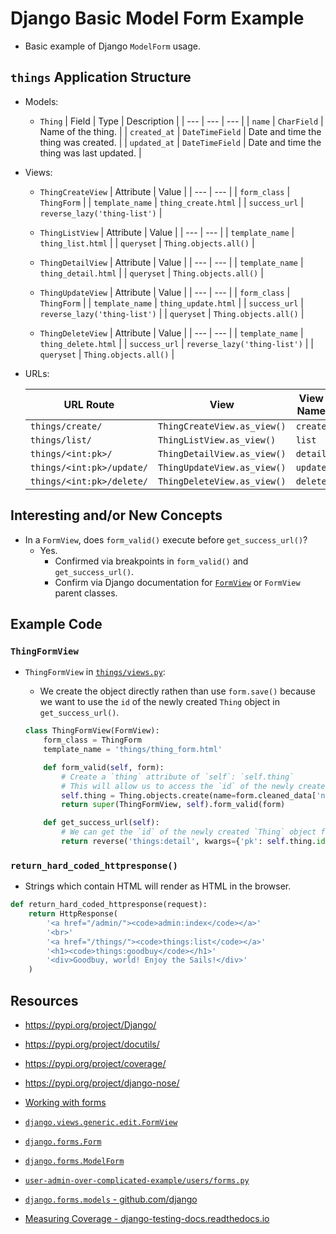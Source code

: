 # Django Basic Model Form Example

* Basic example of Django `ModelForm` usage.

## `things` Application Structure

* Models:
  * `Thing`
    | Field | Type | Description |
    | --- | --- | --- |
    | `name` | `CharField` | Name of the thing. |
    | `created_at` | `DateTimeField` | Date and time the thing was created. |
    | `updated_at` | `DateTimeField` | Date and time the thing was last updated. |

* Views:
  * `ThingCreateView`
    | Attribute | Value |
    | --- | --- |
    | `form_class` | `ThingForm` |
    | `template_name` | `thing_create.html` |
    | `success_url` | `reverse_lazy('thing-list')` |

  * `ThingListView`
    | Attribute | Value |
    | --- | --- |
    | `template_name` | `thing_list.html` |
    | `queryset` | `Thing.objects.all()` |
  
  * `ThingDetailView`
    | Attribute | Value |
    | --- | --- |
    | `template_name` | `thing_detail.html` |
    | `queryset` | `Thing.objects.all()` |

  * `ThingUpdateView`
    | Attribute | Value |
    | --- | --- |
    | `form_class` | `ThingForm` |
    | `template_name` | `thing_update.html` |
    | `success_url` | `reverse_lazy('thing-list')` |
    | `queryset` | `Thing.objects.all()` |

  * `ThingDeleteView`
    | Attribute | Value |
    | --- | --- |
    | `template_name` | `thing_delete.html` |
    | `success_url` | `reverse_lazy('thing-list')` |
    | `queryset` | `Thing.objects.all()` |

* URLs:

  | URL Route | View | View Name |
  | --- | --- | --- |
  | `things/create/` | `ThingCreateView.as_view()` | `create` |
  | `things/list/` | `ThingListView.as_view()` | `list` |
  | `things/<int:pk>/` | `ThingDetailView.as_view()` | `detail` |
  | `things/<int:pk>/update/` | `ThingUpdateView.as_view()` | `update` |
  | `things/<int:pk>/delete/` | `ThingDeleteView.as_view()` | `delete` |

## Interesting and/or New Concepts

* In a `FormView`, does `form_valid()` execute before `get_success_url()`?
  * Yes.
    * Confirmed via breakpoints in `form_valid()` and `get_success_url()`.
    * Confirm via Django documentation for [`FormView`](https://docs.djangoproject.com/en/4.1/ref/class-based-views/generic-editing/#django.views.generic.edit.FormView) or `FormView` parent classes.

## Example Code

### `ThingFormView`

* `ThingFormView` in [`things/views.py`](./things/views.py):
  * We create the object directly rathen than use `form.save()` because we want to use the `id` of the newly created `Thing` object in `get_success_url()`.

  ```python
  class ThingFormView(FormView):
      form_class = ThingForm
      template_name = 'things/thing_form.html'

      def form_valid(self, form):
          # Create a `thing` attribute of `self`: `self.thing`
          # This will allow us to access the `id` of the newly created `Thing` object in `get_success_url()`.
          self.thing = Thing.objects.create(name=form.cleaned_data['name'])
          return super(ThingFormView, self).form_valid(form)

      def get_success_url(self):
          # We can get the `id` of the newly created `Thing` object from `self.thing.id` and use that to build the URL.
          return reverse('things:detail', kwargs={'pk': self.thing.id})
  ```

### `return_hard_coded_httpresponse()`

* Strings which contain HTML will render as HTML in the browser.

```python
def return_hard_coded_httpresponse(request):
    return HttpResponse(
        '<a href="/admin/"><code>admin:index</code></a>'
        '<br>'
        '<a href="/things/"><code>things:list</code></a>'
        '<h1><code>things:goodbuy</code></h1>'
        '<div>Goodbuy, world! Enjoy the Sails!</div>'
    )
```

## Resources

* <https://pypi.org/project/Django/>
* <https://pypi.org/project/docutils/>
* <https://pypi.org/project/coverage/>
* <https://pypi.org/project/django-nose/>

* [Working with forms](https://docs.djangoproject.com/en/4.1/topics/forms/#working-with-forms)
* [`django.views.generic.edit.FormView`](https://docs.djangoproject.com/en/4.1/ref/class-based-views/generic-editing/#django.views.generic.edit.FormView)
* [`django.forms.Form`](https://docs.djangoproject.com/en/4.1/ref/forms/api/#django.forms.Form)
* [`django.forms.ModelForm`](https://docs.djangoproject.com/en/4.1/topics/forms/modelforms/#django.forms.ModelForm)
* [`user-admin-over-complicated-example/users/forms.py`](https://github.com/brucestull/examples/blob/main/django/user-admin-over-complicated-example/users/forms.py)
* [`django.forms.models` - github.com/django](https://github.com/django/django/blob/main/django/forms/models.py)
* [Measuring Coverage - django-testing-docs.readthedocs.io](https://django-testing-docs.readthedocs.io/en/latest/coverage.html)
